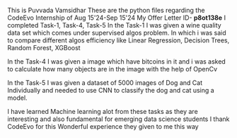 This is Puvvada Vamsidhar
These are the python files regarding the CodeEvo Internship of Aug 15'24-Sep 15'24 
My Offer Letter ID- **p8ot138e**
I completed Task-1, Task-4, Task-5
In the Task-1 
I was given a wine quality data set which comes under supervised algos problem. In which i was said to compare different algos efficiency like Linear Regression, Decision Trees, Random Forest, XGBoost

In the Task-4 
I was given a image which have bitcoins in it and i was asked to calculate how many objects are in the image with the help of OpenCv 

In the Task-5 
I was given a dataset of 5000 images of Dog and Cat Individually and needed to use CNN to classify the dog and cat using a model.

I have learned Machine learning alot from these tasks as they are interesting and also fundamental for emerging data science students
I thank CodeEvo for this Wonderful experience they given to me this way
